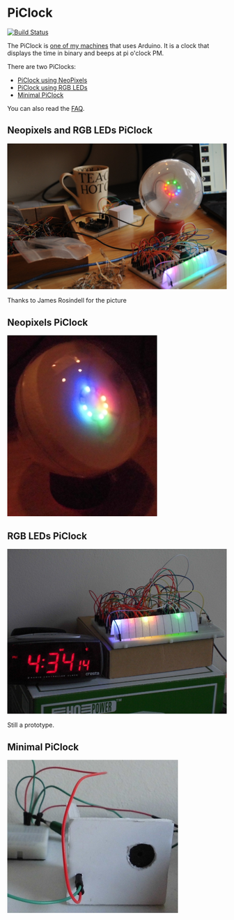 # PiClock

[![Build Status](https://travis-ci.org/richelbilderbeek/PiClock.svg?branch=master)](https://travis-ci.org/richelbilderbeek/PiClock)

The PiClock is [one of my machines](https://github.com/richelbilderbeek/Machines) that uses Arduino.
It is a clock that displays the time in binary and beeps at pi o'clock PM.

There are two PiClocks:
 * [PiClock using NeoPixels](NeoPixels.md)
 * [PiClock using RGB LEDs](RgbLeds.md)
 * [Minimal PiClock](MinimalPiClock.md)

You can also read the [FAQ](FAQ.md).

## Neopixels and RGB LEDs PiClock

![Both PiClocks](PiClocks.jpg)

Thanks to James Rosindell for the picture

## Neopixels PiClock

![Pi Clock NeoPixels](NeoPixels/PiClockFront3.jpg)

## RGB LEDs PiClock 

![Pi Clock RGB LEDs prototype](RgbLeds/PiClockRgbLedsPrototypeSide.jpg)

Still a prototype.

## Minimal PiClock 

![Minimal Pi Clock](Minimal/MinimalPiClock.jpg)
